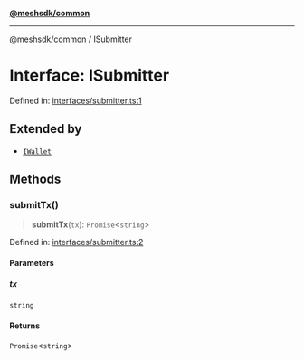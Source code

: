 [**@meshsdk/common**](../README.md)

***

[@meshsdk/common](../globals.md) / ISubmitter

# Interface: ISubmitter

Defined in: [interfaces/submitter.ts:1](https://github.com/MeshJS/mesh/blob/1abde1553cbd7cf2cf4e40197fc0de9e4a7d0f49/packages/mesh-common/src/interfaces/submitter.ts#L1)

## Extended by

- [`IWallet`](IWallet.md)

## Methods

### submitTx()

> **submitTx**(`tx`): `Promise`\<`string`\>

Defined in: [interfaces/submitter.ts:2](https://github.com/MeshJS/mesh/blob/1abde1553cbd7cf2cf4e40197fc0de9e4a7d0f49/packages/mesh-common/src/interfaces/submitter.ts#L2)

#### Parameters

##### tx

`string`

#### Returns

`Promise`\<`string`\>
